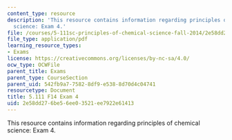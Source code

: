 ```yaml
---
content_type: resource
description: 'This resource contains information regarding principles of chemical
  science: Exam 4.'
file: /courses/5-111sc-principles-of-chemical-science-fall-2014/2e58dd276be56ee03521ee7922e61413_MIT5_111F14_Exam4.pdf
file_type: application/pdf
learning_resource_types:
- Exams
license: https://creativecommons.org/licenses/by-nc-sa/4.0/
ocw_type: OCWFile
parent_title: Exams
parent_type: CourseSection
parent_uid: 542fb9a7-7582-8df9-e538-8d70d4c04741
resourcetype: Document
title: 5.111 F14 Exam 4
uid: 2e58dd27-6be5-6ee0-3521-ee7922e61413
---
```

This resource contains information regarding principles of chemical science: Exam 4.